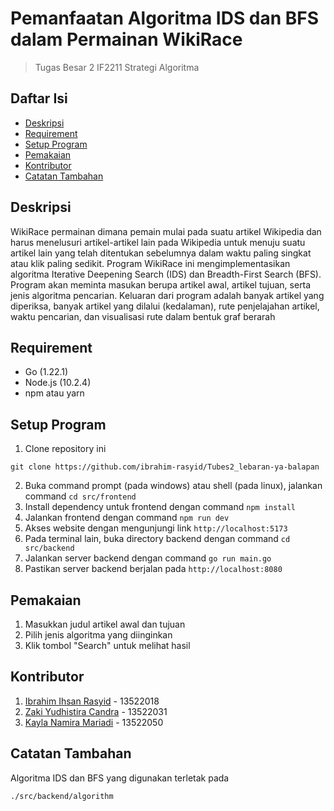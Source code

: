 # Pemanfaatan Algoritma IDS dan BFS dalam Permainan WikiRace
> Tugas Besar 2 IF2211 Strategi Algoritma

## Daftar Isi

- [Deskripsi](#deskripsi)
- [Requirement](#requirement)
- [Setup Program](#setup-program)
- [Pemakaian](#pemakaian)
- [Kontributor](#kontributor)
- [Catatan Tambahan](#catatan-tambahan)

## Deskripsi

WikiRace  permainan dimana pemain mulai pada suatu artikel Wikipedia dan harus menelusuri artikel-artikel lain pada Wikipedia untuk menuju suatu artikel lain yang telah ditentukan sebelumnya dalam waktu paling singkat atau klik paling sedikit. Program WikiRace ini mengimplementasikan algoritma Iterative Deepening Search (IDS) dan Breadth-First Search (BFS). Program akan meminta masukan berupa artikel awal, artikel tujuan, serta jenis algoritma pencarian. Keluaran dari program adalah banyak artikel yang diperiksa, banyak artikel yang dilalui (kedalaman), rute penjelajahan artikel, waktu pencarian, dan visualisasi rute dalam bentuk graf berarah

## Requirement

- Go (1.22.1)
- Node.js (10.2.4)
- npm atau yarn

## Setup Program

1. Clone repository ini
>
    git clone https://github.com/ibrahim-rasyid/Tubes2_lebaran-ya-balapan
2. Buka command prompt (pada windows) atau shell (pada linux), jalankan command
    ```cd src/frontend```
3. Install dependency untuk frontend dengan command
    ```npm install```
4. Jalankan frontend dengan command
    ```npm run dev```
5. Akses website dengan mengunjungi link 
   ```http://localhost:5173```
4. Pada terminal lain, buka directory backend dengan command
    ```cd src/backend```
5. Jalankan server backend dengan command
    ```go run main.go```
6. Pastikan server backend berjalan pada
    ```http://localhost:8080```

## Pemakaian

1. Masukkan judul artikel awal dan tujuan
2. Pilih jenis algoritma yang diinginkan
3. Klik tombol "Search" untuk melihat hasil

## Kontributor

1. [Ibrahim Ihsan Rasyid](https://github.com/ibrahim-rasyid) - 13522018
2. [Zaki Yudhistira Candra](https://github.com/ZakiYudhistira) - 13522031
3. [Kayla Namira Mariadi](https://github.com/kaylanamira) - 13522050

## Catatan Tambahan
Algoritma IDS dan BFS yang digunakan terletak pada 
>
    ./src/backend/algorithm
